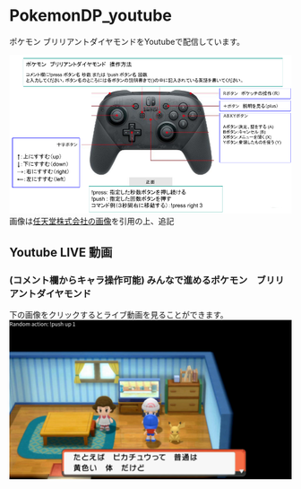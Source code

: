 # PokemonDP_youtube
ポケモン ブリリアントダイヤモンドをYoutubeで配信しています。

![操作方法](/img/pro-controler-explanation.png)  
画像は[任天堂株式会社の画像](https://www.nintendo.co.jp/hardware/switch/accessories/procon.html?width=960)を引用の上、追記
  
## Youtube LIVE 動画　　
### (コメント欄からキャラ操作可能) みんなで進めるポケモン　ブリリアントダイヤモンド  
下の画像をクリックするとライブ動画を見ることができます。
[![pokemonDaiamond](/img/thumbnail_pokemonDP.png)](https://youtu.be/2ScIosGr8vc)
